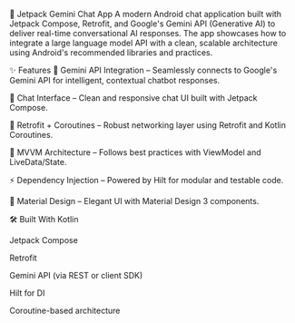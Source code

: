 🔮 Jetpack Gemini Chat App
A modern Android chat application built with Jetpack Compose, Retrofit, and Google's Gemini API (Generative AI) to deliver real-time conversational AI responses. The app showcases how to integrate a large language model API with a clean, scalable architecture using Android's recommended libraries and practices.

✨ Features
🔗 Gemini API Integration – Seamlessly connects to Google's Gemini API for intelligent, contextual chatbot responses.

💬 Chat Interface – Clean and responsive chat UI built with Jetpack Compose.

🔧 Retrofit + Coroutines – Robust networking layer using Retrofit and Kotlin Coroutines.

🔁 MVVM Architecture – Follows best practices with ViewModel and LiveData/State.

⚡ Dependency Injection – Powered by Hilt for modular and testable code.

📱 Material Design – Elegant UI with Material Design 3 components.

🛠️ Built With
Kotlin

Jetpack Compose

Retrofit

Gemini API (via REST or client SDK)

Hilt for DI

Coroutine-based architecture
